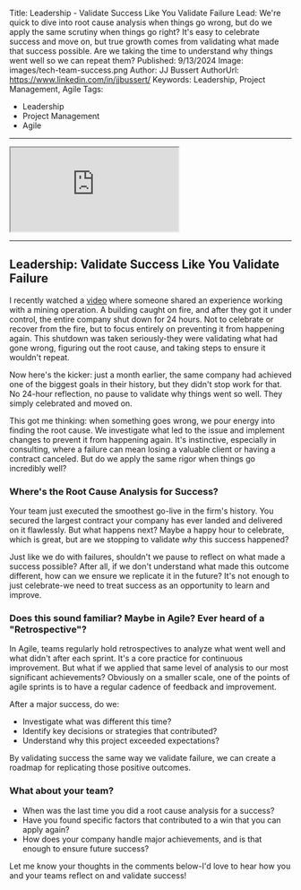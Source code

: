 
Title: Leadership - Validate Success Like You Validate Failure
Lead: We're quick to dive into root cause analysis when things go wrong, but do we apply the same scrutiny when things go right? It's easy to celebrate success and move on, but true growth comes from validating what made that success possible. Are we taking the time to understand why things went well so we can repeat them?
Published: 9/13/2024
Image: images/tech-team-success.png
Author: JJ Bussert
AuthorUrl: https://www.linkedin.com/in/jjbussert/
Keywords: Leadership, Project Management, Agile
Tags:
 - Leadership
 - Project Management
 - Agile
---

<div class="reel-responsive">
    <iframe src="https://www.instagram.com/reel/C6Z6VzqPK5v/embed"></iframe>
</div>

---

## Leadership: Validate Success Like You Validate Failure

I recently watched a [video](https://mango-meadow-0fa386910-41.centralus.azurestaticapps.net/posts/leadership-celebrate-success) where someone shared an experience working with a mining operation. A building caught on fire, and after they got it under control, the entire company shut down for 24 hours. Not to celebrate or recover from the fire, but to focus entirely on preventing it from happening again. This shutdown was taken seriously-they were validating what had gone wrong, figuring out the root cause, and taking steps to ensure it wouldn't repeat.

Now here's the kicker: just a month earlier, the same company had achieved one of the biggest goals in their history, but they didn't stop work for that. No 24-hour reflection, no pause to validate why things went so well. They simply celebrated and moved on.

This got me thinking: when something goes wrong, we pour energy into finding the root cause. We investigate what led to the issue and implement changes to prevent it from happening again. It's instinctive, especially in consulting, where a failure can mean losing a valuable client or having a contract canceled. But do we apply the same rigor when things go incredibly well?

### Where's the Root Cause Analysis for Success?

Your team just executed the smoothest go-live in the firm's history. You secured the largest contract your company has ever landed and delivered on it flawlessly. But what happens next? Maybe a happy hour to celebrate, which is great, but are we stopping to validate *why* this success happened? 

Just like we do with failures, shouldn't we pause to reflect on what made a success possible? After all, if we don't understand what made this outcome different, how can we ensure we replicate it in the future? It's not enough to just celebrate-we need to treat success as an opportunity to learn and improve.

### Does this sound familiar? Maybe in Agile? Ever heard of a "Retrospective"?

In Agile, teams regularly hold retrospectives to analyze what went well and what didn't after each sprint. It's a core practice for continuous improvement. But what if we applied that same level of analysis to our most significant achievements? Obviously on a smaller scale, one of the points of agile sprints is to have a regular cadence of feedback and improvement.

After a major success, do we:
- Investigate what was different this time?
- Identify key decisions or strategies that contributed?
- Understand why this project exceeded expectations?

By validating success the same way we validate failure, we can create a roadmap for replicating those positive outcomes.

### What about your team?  
- When was the last time you did a root cause analysis for a success?
- Have you found specific factors that contributed to a win that you can apply again?
- How does your company handle major achievements, and is that enough to ensure future success?

Let me know your thoughts in the comments below-I'd love to hear how you and your teams reflect on and validate success!